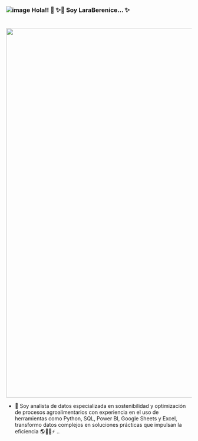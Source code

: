 ###  ![image](https://github.com/user-attachments/assets/70bb8b8e-b3ce-48a3-ae6f-5c4cb1db8434) Hola!! 👋 ✨🔭 Soy LaraBerenice... ✨
<!DOCTYPE html>
<html lang="es">
<head>
    <meta charset="UTF-8">
    <meta name="viewport" content="width=device-width, initial-scale=1.0">
</head>
<body>
    <h1> </h1>
    <img src="https://digital.agrishow.com.br/sites/agrishow.com/files/shutterstock_1396252643.jpg" width="1000">
</body>
</html>


- 🌱 Soy analista de datos especializada en sostenibilidad y optimización de procesos agroalimentarios con experiencia en el uso de herramientas como Python, SQL, Power BI, Google Sheets y Excel, transformo datos complejos en soluciones prácticas que impulsan la eficiencia  🌎🍃😄⚡ ..
